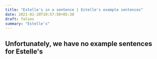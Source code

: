 ```yaml
---
title: "Estelle's in a sentence | Estelle's example sentences"
date: 2021-01-20T19:57:50+05:30
draft: falses
summary: "Estelle's"
---
```

## Unfortunately, we have no example sentences for Estelle's                 
